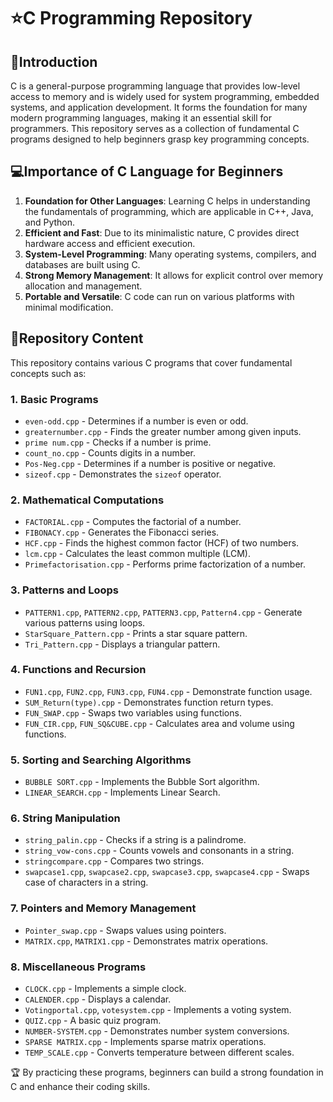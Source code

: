 # ⭐C Programming Repository

## 🪸Introduction
C is a general-purpose programming language that provides low-level access to memory and is widely used for system programming, embedded systems, and application development. It forms the foundation for many modern programming languages, making it an essential skill for programmers. This repository serves as a collection of fundamental C programs designed to help beginners grasp key programming concepts.

## 💻Importance of C Language for Beginners
1. **Foundation for Other Languages**: Learning C helps in understanding the fundamentals of programming, which are applicable in C++, Java, and Python.
2. **Efficient and Fast**: Due to its minimalistic nature, C provides direct hardware access and efficient execution.
3. **System-Level Programming**: Many operating systems, compilers, and databases are built using C.
4. **Strong Memory Management**: It allows for explicit control over memory allocation and management.
5. **Portable and Versatile**: C code can run on various platforms with minimal modification.

## 🔩Repository Content
This repository contains various C programs that cover fundamental concepts such as:

### 1. **Basic Programs**
- `even-odd.cpp` - Determines if a number is even or odd.
- `greaternumber.cpp` - Finds the greater number among given inputs.
- `prime num.cpp` - Checks if a number is prime.
- `count_no.cpp` - Counts digits in a number.
- `Pos-Neg.cpp` - Determines if a number is positive or negative.
- `sizeof.cpp` - Demonstrates the `sizeof` operator.

### 2. **Mathematical Computations**
- `FACTORIAL.cpp` - Computes the factorial of a number.
- `FIBONACY.cpp` - Generates the Fibonacci series.
- `HCF.cpp` - Finds the highest common factor (HCF) of two numbers.
- `lcm.cpp` - Calculates the least common multiple (LCM).
- `Primefactorisation.cpp` - Performs prime factorization of a number.

### 3. **Patterns and Loops**
- `PATTERN1.cpp`, `PATTERN2.cpp`, `PATTERN3.cpp`, `Pattern4.cpp` - Generate various patterns using loops.
- `StarSquare_Pattern.cpp` - Prints a star square pattern.
- `Tri_Pattern.cpp` - Displays a triangular pattern.

### 4. **Functions and Recursion**
- `FUN1.cpp`, `FUN2.cpp`, `FUN3.cpp`, `FUN4.cpp` - Demonstrate function usage.
- `SUM_Return(type).cpp` - Demonstrates function return types.
- `FUN_SWAP.cpp` - Swaps two variables using functions.
- `FUN_CIR.cpp`, `FUN_SQ&CUBE.cpp` - Calculates area and volume using functions.

### 5. **Sorting and Searching Algorithms**
- `BUBBLE SORT.cpp` - Implements the Bubble Sort algorithm.
- `LINEAR_SEARCH.cpp` - Implements Linear Search.

### 6. **String Manipulation**
- `string_palin.cpp` - Checks if a string is a palindrome.
- `string_vow-cons.cpp` - Counts vowels and consonants in a string.
- `stringcompare.cpp` - Compares two strings.
- `swapcase1.cpp`, `swapcase2.cpp`, `swapcase3.cpp`, `swapcase4.cpp` - Swaps case of characters in a string.

### 7. **Pointers and Memory Management**
- `Pointer_swap.cpp` - Swaps values using pointers.
- `MATRIX.cpp`, `MATRIX1.cpp` - Demonstrates matrix operations.

### 8. **Miscellaneous Programs**
- `CLOCK.cpp` - Implements a simple clock.
- `CALENDER.cpp` - Displays a calendar.
- `Votingportal.cpp`, `votesystem.cpp` - Implements a voting system.
- `QUIZ.cpp` - A basic quiz program.
- `NUMBER-SYSTEM.cpp` - Demonstrates number system conversions.
- `SPARSE MATRIX.cpp` - Implements sparse matrix operations.
- `TEMP_SCALE.cpp` - Converts temperature between different scales.

🏆 By practicing these programs, beginners can build a strong foundation in C and enhance their coding skills.


